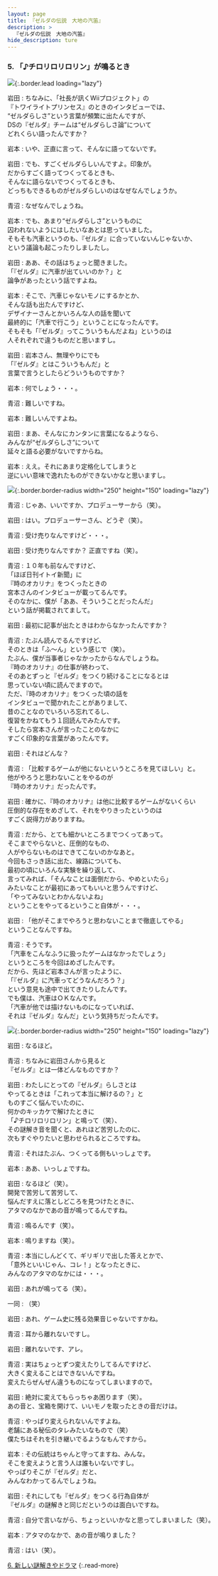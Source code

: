 ```yaml
---
layout: page
title: 『ゼルダの伝説　大地の汽笛』
description: >
  『ゼルダの伝説　大地の汽笛』
hide_description: ture
---
```


### 5. 「♪チロリロリロリン」が鳴るとき

![](/interviews/jp/nds/XXXX/vol1/img/mainvisual5.jpg){:.border.lead loading="lazy"}

岩田
: ちなみに、「社長が訊くWiiプロジェクト」の<br>『トワイライトプリンセス』のときのインタビューでは、<br>“ゼルダらしさ”という言葉が頻繁に出たんですが、<br>DSの『ゼルダ』チームは“ゼルダらしさ論”について<br>どれくらい語ったんですか？

岩本
: いや、正直に言って、そんなに語ってないです。

岩田
: でも、すごくゼルダらしいんですよ。印象が。<br>だからすごく語ってつくってるときも、<br>そんなに語らないでつくってるときも、<br>どっちもできるものがゼルダらしいのはなぜなんでしょうか。

青沼
: なぜなんでしょうね。

岩本
: でも、あまり“ゼルダらしさ”というものに<br>囚われないようにはしたいなあとは思っていました。<br>そもそも汽車というのも、『ゼルダ』に合っていないんじゃないか、<br>という議論も起こったりしましたし。

岩田
: ああ、その話はちょっと聞きました。<br>「『ゼルダ』に汽車が出ていいのか？」と<br>論争があったという話ですよね。

岩本
: そこで、汽車じゃないモノにするかとか、<br>そんな話も出たんですけど、<br>デザイナーさんとかいろんな人の話を聞いて<br>最終的に「汽車で行こう」ということになったんです。<br>そもそも「『ゼルダ』ってこういうもんだよね」というのは<br>人それぞれで違うものだと思いますし。

岩田
: 岩本さん、無理やりにでも<br>「『ゼルダ』とはこういうもんだ」と<br>言葉で言うとしたらどういうものですか？

岩本
: 何でしょう・・・。

青沼
: 難しいですね。

岩本
: 難しいんですよね。

岩田
: まあ、そんなにカンタンに言葉になるようなら、<br>みんなが“ゼルダらしさ”について<br>延々と語る必要がないですからね。

岩本
: ええ。それにあまり定格化してしまうと<br>逆にいい意味で逸れたものができないかなと思いますし。

![](/interviews/jp/nds/XXXX/vol1/img/photo13.jpg){:.border.border-radius width="250" height="150" loading="lazy"}

青沼
: じゃあ、いいですか、プロデューサーから（笑）。

岩田
: はい。プロデューサーさん、どうぞ（笑）。

青沼
: 受け売りなんですけど・・・。

岩田
: 受け売りなんですか？ 正直ですね（笑）。

青沼
: １０年も前なんですけど、<br>「ほぼ日刊イトイ新聞」に<br>『時のオカリナ』をつくったときの<br>宮本さんのインタビューが載ってるんです。<br>そのなかに、僕が「ああ、そういうことだったんだ」<br>という話が掲載されてまして。

岩田
: 最初に記事が出たときはわからなかったんですか？

青沼
: たぶん読んでるんですけど、<br>そのときは「ふ〜ん」という感じで（笑）。<br>たぶん、僕が当事者じゃなかったからなんでしょうね。<br>『時のオカリナ』の仕事が終わって、<br>そのあとずっと『ゼルダ』をつくり続けることになるとは<br>思っていない頃に読んでますので。<br>ただ、『時のオカリナ』をつくった頃の話を<br>インタビューで聞かれたことがありまして、<br>昔のことなのでいろいろ忘れてるし、<br>復習をかねてもう１回読んでみたんです。<br>そしたら宮本さんが言ったことのなかに<br>すごく印象的な言葉があったんです。

岩田
: それはどんな？

青沼
: 「比較するゲームが他にないというところを見てほしい」と。<br>他がやろうと思わないことをやるのが<br>『時のオカリナ』だったんです。

岩田
: 確かに、『時のオカリナ』は他に比較するゲームがないくらい<br>圧倒的な存在をめざして、それをやりきったというのは<br>すごく説得力がありますね。

青沼
: だから、とても細かいところまでつくってあって。<br>そこまでやらないと、圧倒的なもの、<br>人がやらないものはできてこないのかなあと。<br>今回もさっき話に出た、線路についても、<br>最初の頃にいろんな実験を繰り返して、<br>言ってみれば、「そんなことは面倒だから、やめといたら」<br>みたいなことが最初にあってもいいと思うんですけど、<br>「やってみないとわかんないよね」<br>ということをやってるということ自体が・・・。

岩田
: 「他がそこまでやろうと思わないことまで徹底してやる」<br>ということなんですね。

青沼
: そうです。<br>「汽車をこんなふうに扱ったゲームはなかったでしょう」<br>というところを今回はめざしたんです。<br>だから、先ほど岩本さんが言ったように、<br>「『ゼルダ』に汽車ってどうなんだろう？」<br>という意見も途中で出てきたりしたんです。<br>でも僕は、汽車はＯＫなんです。<br>「汽車が他では描けないものになっていれば、<br>それは『ゼルダ』なんだ」という気持ちだったんです。

![](/interviews/jp/nds/XXXX/vol1/img/photo14.jpg){:.border.border-radius width="250" height="150" loading="lazy"}

岩田
: なるほど。

青沼
: ちなみに岩田さんから見ると<br>『ゼルダ』とは一体どんなものですか？

岩田
: わたしにとっての『ゼルダ』らしさとは<br>やってるときは「これって本当に解けるの？」と<br>ものすごく悩んでいたのに、<br>何かのキッカケで解けたときに<br>「♪チロリロリロリン」と鳴って（笑）、<br>その謎解き音を聞くと、あれほど苦労したのに、<br>次もすぐやりたいと思わせられるところですね。

青沼
: それはたぶん、つくってる側もいっしょです。

岩本
: ああ、いっしょですね。

岩田
: なるほど（笑）。<br>開発で苦労して苦労して、<br>悩んだすえに落としどころを見つけたときに、<br>アタマのなかであの音が鳴ってるんですね。

青沼
: 鳴るんです（笑）。

岩本
: 鳴りますね（笑）。

青沼
: 本当にしんどくて、ギリギリで出した答えとかで、<br>「意外といいじゃん、コレ！」となったときに、<br>みんなのアタマのなかには・・・。

岩田
: あれが鳴ってる（笑）。

一同
: （笑）

岩田
: あれ、ゲーム史に残る効果音じゃないですかね。

青沼
: 耳から離れないですし。

岩田
: 離れないです、アレ。

青沼
: 実はちょっとずつ変えたりしてるんですけど、<br>大きく変えることはできないんですね。<br>変えたらぜんぜん違うものになってしまいますので。

岩田
: 絶対に変えてもらっちゃあ困ります（笑）。<br>あの音と、宝箱を開けて、いいモノを取ったときの音だけは。

青沼
: やっぱり変えられないんですよね。<br>老舗にある秘伝のタレみたいなもので（笑）<br>僕たちはそれを引き継いでるようなもんですから。

岩本
: その伝統はちゃんと守ってますね、みんな。<br>そこを変えようと言う人は誰もいないですし。<br>やっぱりそこが『ゼルダ』だと、<br>みんなわかってるんでしょうね。

岩田
: それにしても『ゼルダ』をつくる行為自体が<br>『ゼルダ』の謎解きと同じだというのは面白いですね。

青沼
: 自分で言いながら、ちょっといいかなと思ってしまいました（笑）。

岩本
: アタマのなかで、あの音が鳴りました？

青沼
: はい（笑）。

[6. 新しい謎解きやドラマ](6.md)
{:.read-more}

